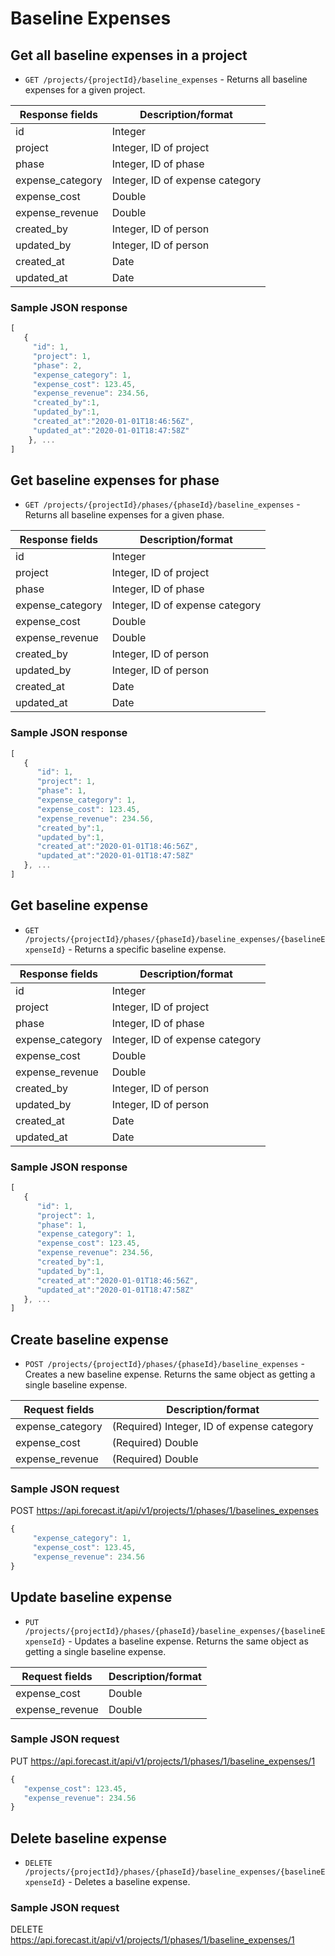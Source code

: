 # Baseline Expenses

## Get all baseline expenses in a project

- `GET /projects/{projectId}/baseline_expenses` - Returns all baseline expenses for a given project.

| Response fields  | Description/format              |
| ---------------- | ------------------------------- |
| id               | Integer                         |
| project          | Integer, ID of project          |
| phase            | Integer, ID of phase            |
| expense_category | Integer, ID of expense category |
| expense_cost     | Double                          |
| expense_revenue  | Double                          |
| created_by       | Integer, ID of person           |
| updated_by       | Integer, ID of person           |
| created_at       | Date                            |
| updated_at       | Date                            |

### Sample JSON response

```javascript
[
   {
     "id": 1,
     "project": 1,
     "phase": 2,
     "expense_category": 1,
     "expense_cost": 123.45,
     "expense_revenue": 234.56,
     "created_by":1,
     "updated_by":1,
     "created_at":"2020-01-01T18:46:56Z",
     "updated_at":"2020-01-01T18:47:58Z"
    }, ...
]
```

## Get baseline expenses for phase

- `GET /projects/{projectId}/phases/{phaseId}/baseline_expenses` - Returns all baseline expenses for a given phase.

| Response fields  | Description/format              |
| ---------------- | ------------------------------- |
| id               | Integer                         |
| project          | Integer, ID of project          |
| phase            | Integer, ID of phase            |
| expense_category | Integer, ID of expense category |
| expense_cost     | Double                          |
| expense_revenue  | Double                          |
| created_by       | Integer, ID of person           |
| updated_by       | Integer, ID of person           |
| created_at       | Date                            |
| updated_at       | Date                            |

### Sample JSON response

```javascript
[
   {
      "id": 1,
      "project": 1,
      "phase": 1,
      "expense_category": 1,
      "expense_cost": 123.45,
      "expense_revenue": 234.56,
      "created_by":1,
      "updated_by":1,
      "created_at":"2020-01-01T18:46:56Z",
      "updated_at":"2020-01-01T18:47:58Z"
   }, ...
]
```

## Get baseline expense

- `GET /projects/{projectId}/phases/{phaseId}/baseline_expenses/{baselineExpenseId}` - Returns a specific baseline expense.

| Response fields  | Description/format              |
| ---------------- | ------------------------------- |
| id               | Integer                         |
| project          | Integer, ID of project          |
| phase            | Integer, ID of phase            |
| expense_category | Integer, ID of expense category |
| expense_cost     | Double                          |
| expense_revenue  | Double                          |
| created_by       | Integer, ID of person           |
| updated_by       | Integer, ID of person           |
| created_at       | Date                            |
| updated_at       | Date                            |

### Sample JSON response

```javascript
[
   {
      "id": 1,
      "project": 1,
      "phase": 1,
      "expense_category": 1,
      "expense_cost": 123.45,
      "expense_revenue": 234.56,
      "created_by":1,
      "updated_by":1,
      "created_at":"2020-01-01T18:46:56Z",
      "updated_at":"2020-01-01T18:47:58Z"
   }, ...
]
```

## Create baseline expense

- `POST /projects/{projectId}/phases/{phaseId}/baseline_expenses` - Creates a new baseline expense. Returns the same object as getting a single baseline expense.

| Request fields   | Description/format                         |
| ---------------- | ------------------------------------------ |
| expense_category | (Required) Integer, ID of expense category |
| expense_cost     | (Required) Double                          |
| expense_revenue  | (Required) Double                          |

### Sample JSON request

POST https://api.forecast.it/api/v1/projects/1/phases/1/baselines_expenses

```javascript
{
     "expense_category": 1,
     "expense_cost": 123.45,
     "expense_revenue": 234.56
}
```

## Update baseline expense

- `PUT /projects/{projectId}/phases/{phaseId}/baseline_expenses/{baselineExpenseId}` - Updates a baseline expense. Returns the same object as getting a single baseline expense.

| Request fields  | Description/format |
| --------------- | ------------------ |
| expense_cost    | Double             |
| expense_revenue | Double             |

### Sample JSON request

PUT https://api.forecast.it/api/v1/projects/1/phases/1/baseline_expenses/1

```javascript
{
   "expense_cost": 123.45,
   "expense_revenue": 234.56
}
```

## Delete baseline expense

- `DELETE /projects/{projectId}/phases/{phaseId}/baseline_expenses/{baselineExpenseId}` - Deletes a baseline expense.

### Sample JSON request

DELETE https://api.forecast.it/api/v1/projects/1/phases/1/baseline_expenses/1
